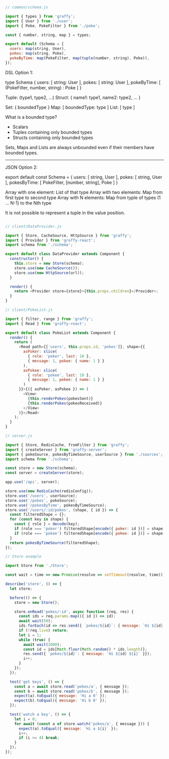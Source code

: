 ```js
// common/schema.js

import { types } from 'graffy';
import { User } from './user';
import { Poke, PokeFilter } from './poke';

const { number, string, map } = types;

export default (Schema = {
  users: map(string, User),
  pokes: map(string, Poke),
  pokeByTime: map(PokeFilter, map(tuple(number, string), Poke)),
});
```

DSL Option 1:

type Schema {
users: [ string: User ],
pokes: [ string: User ],
pokeByTime: [ (PokeFilter, number, string) : Poke ]
}

Tuple: (type1, type2, ...)
Struct: { name1: type1, name2: type2, ... }

Set: { boundedType }
Map: [ boundedType: type ]
List: [ type ]

What is a bounded type?

- Scalars
- Tuples containing only bounded types
- Structs containing only bounded types

Sets, Maps and Lists are always unbounded even if their members have bounded types.

---

JSON Option 2:

export default const Schema = {
users: [ string, User ],
pokes: [ string, User ],
pokesByTime: [ PokeFilter, [number, string], Poke ]
}

Array with one element: List of that type
Array with two elements: Map from first type to second type
Array with N elements: Map from typle of types (1 ... N-1) to the Nth type

It is not possible to represent a tuple in the value position.

```js

// client/DataProvider.js

import { Store, CacheSource, HttpSource } from 'graffy';
import { Provider } from 'graffy-react';
import schema from './schema';

export default class DataProvider extends Component {
  constructor() {
    this.store = new Store(schema);
    store.use(new CacheSource());
    store.use(new HttpSource(url));
  }

  render() {
    return <Provider store={store}>{this.props.children}</Provider>;
  }
}

// client/PokeList.js

import { filter, range } from 'graffy';
import { Read } from 'graffy-react';

export default class PokeList extends Component {
  render() {
    return (
      <Read path={['users', this.props.id, 'pokes']}, shape={{
        asPoker: slice(
          { role: 'poker', last: 10 },
          { message: 1, pokee: { name: 1 } }
        ),
        asPokee: slice(
          { role: 'pokee', last: 10 },
          { message: 1, pokee: { name: 1 } }
        )
      }}>{({ asPoker, asPokee }) => (
        <View>
          {this.renderPokes(pokesSent)}
          {this.renderPokes(pokesReceived)}
        </View>
      )}</Read>
    );
  }
}

// server.js

import { Store, RedisCache, fromFilter } from 'graffy';
import { createServer } from 'graffy-server';
import { pokeSource, pokesByTimeSource, userSource } from './sources';
import schema from './schema';

const store = new Store(schema);
const server = createServer(store);

app.use('/api', server);

store.use(new RedisCache(redisConfig));
store.use('/users', userSource);
store.use('/pokes', pokeSource);
store.use('/pokesByTime', pokesByTimeSource);
store.use('/users/:id/pokes', (shape, { id }) => {
  const filteredShape = {};
  for (const key in shape) {
    const { role } = decode(key);
    if (role === 'poker') filteredShape[encode({ poker: id })] = shape[key];
    if (role === 'pokee') filteredShape[encode({ pokee: id })] = shape[key];
  }
  return pokesByTimeSource(filteredShape);
});

// Store example

import Store from './Store';

const wait = time => new Promise(resolve => setTimeout(resolve, time));

describe('store', () => {
  let store;

  before(() => {
    store = new Store();

    store.onRead('pokes/:id', async function (req, res) {
      const ids = req.params.map(({ id }) => id);
      await wait(50);
      ids.forEach(id => res.send({ `pokes/${id}`: { message: `Hi ${id} 0` }}));
      if (!req.live) return;
      let i = 1;
      while (true) {
        await wait(2000);
        const id = ids[Math.floor(Math.random() * ids.length)];
        res.send({ `pokes/${id}`: { message: `Hi ${id} ${i}` }});
        i++;
      }
    });
  });

  test('get keys', () => {
    const a = await store.read('pokes/a', { message });
    const b = await store.read('pokes/b', { message });
    expect(a).toEqual({ message: 'Hi a 0' });
    expect(b).toEqual({ message: 'Hi b 0' });
  });

  test('watch a key', () => {
    let i = 0;
    for await (const a of store.watch('pokes/a', { message })) {
      expect(a).toEqual({ message: `Hi a ${i}` });
      i++;
      if (i >= 4) break;
    }
  });
});


```
